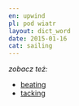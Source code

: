 ```yaml
---
en: upwind
pl: pod wiatr
layout: dict_word
date: 2015-01-16
cat: sailing
---
```


*zobacz też:*

* [beating](/dict/beating.html)
* [tacking](/dict/tacking.html)